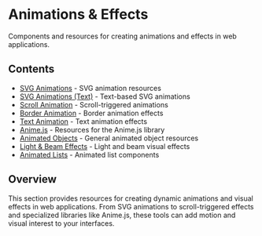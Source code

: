 # Animations & Effects

Components and resources for creating animations and effects in web applications.

## Contents

- [SVG Animations](svg-animations.md) - SVG animation resources
- [SVG Animations (Text)](svg-animations-text.md) - Text-based SVG animations
- [Scroll Animation](scroll-animation.md) - Scroll-triggered animations
- [Border Animation](border-animation.md) - Border animation effects
- [Text Animation](text-animation.md) - Text animation effects
- [Anime.js](animejs.md) - Resources for the Anime.js library
- [Animated Objects](animated-objects.md) - General animated object resources
- [Light & Beam Effects](light-beam-effects.md) - Light and beam visual effects
- [Animated Lists](animated-lists.md) - Animated list components

## Overview

This section provides resources for creating dynamic animations and visual effects in web applications. From SVG animations to scroll-triggered effects and specialized libraries like Anime.js, these tools can add motion and visual interest to your interfaces. 